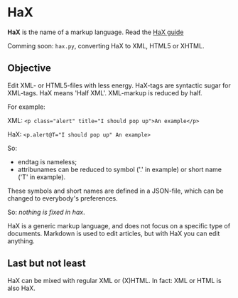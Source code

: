 # HaX

**HaX** is the name of a markup language. 
Read the [HaX guide](https://notsue.github.io/haxguide.html)

Comming soon: `hax.py`,  converting HaX to XML, HTML5 or XHTML.


## Objective

Edit XML- or HTML5-files with less energy. HaX-tags are syntactic sugar for XML-tags. HaX means 'Half XML'. XML-markup is reduced by half. 

For example:

XML: `<p class="alert" title="I should pop up">An example</p>`

HaX: `<p.alert@T="I should pop up" An example>`

So:
  - endtag is nameless;
  - attribunames can be reduced to symbol ('.' in example) or short name ('T' in example).

These symbols and short names are defined in a JSON-file, which can be changed to everybody's preferences.

So: *nothing is fixed in hax*.

HaX is a generic markup language, and does not focus on a specific type of documents. Markdown is used to edit articles,
but with HaX you can edit anything. 

## Last but not least

HaX can be mixed with regular XML or (X)HTML. In fact: XML or HTML is also HaX.
   

